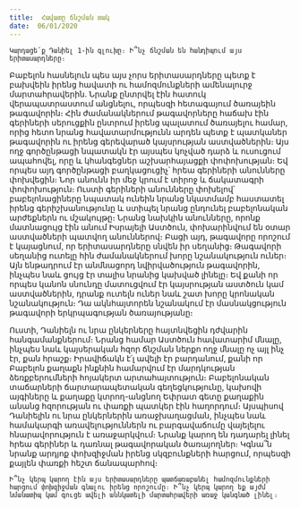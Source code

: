 ```yaml
---
title:  Հավատը ճնշման տակ
date:  06/01/2020
---
```


`Կարդացե՛ք Դանիել 1-ին գլուխը։ Ի՞նչ ճնշման են հանդիպում այս երիտասարդները։`

Բաբելոն հասնելուն պես այս չորս երիտասարդները պետք է բախվեին իրենց հավատի ու համոզմունքների ամենալուրջ մարտահրավերին. Նրանք ընտրվել էին հատուկ վերապատրաստում անցնելու, որպեսզի հետագայում ծառայեին թագավորին։ Հին ժամանակներում թագավորները հաճախ էին գերիների սերուցքին ընտրում իրենց պալատում ծառայելու համար, որից հետո նրանց հավատարմությունն արդեն պետք է պատկաներ թագավորին ու իրենց գերեվարած կայսրության աստվածներին։ Այս ողջ գործընթացի նպատակն էր այսպես կոչված դարձ և ուսուցում ապահովել, որը և կհանգեցներ աշխարհայացքի փոփոխության։ Եվ որպես այդ գործընթացի բաղկացուցիչ՝ հրեա գերիների անունները փոխվեցին։ Նոր անունն իր մեջ կրում է տիրոջ և ճակատագրի փոփոխություն։ Ուստի գերիների անունները փոխելով՝ բաբելոնացիները նպատակ ունեին նրանց նկատմամբ հաստատել իրենց գերիշխանությունը և ստիպել նրանց ընդունել բաբելոնական արժեքներն ու մշակույթը։ Նրանց նախկին անունները, որոնք մատնացույց էին անում Իսրայելի Աստծուն, փոխարինվում են օտար աստվածների պատվող անուններով։ Բացի այդ, թագավորը որոշում է կայացնում, որ երիտասարդները սնվեն իր սեղանից։ Թագավորի սեղանից ուտելը հին ժամանակներում խորը նշանակություն ուներ։ Այն ենթադրում էր անմնացորդ նվիրվածություն թագավորին, ինչպես նաև ցույց էր տալիս նրանից կախված լինելը։ Եվ քանի որ որպես կանոն սնունդը մատուցվում էր կայսրության աստծուն կամ աստվածներին, դրանք ուտելն ուներ նաև շատ խորը կրոնական նշանակություն։ Դա ակնհայտորեն նշանակում էր մասնակցություն թագավորի երկրպագության ծառայությանը։

Ուստի, Դանիելն ու նրա ընկերները հայտնվեցին դժվարին հանգամանքներում։ Նրանց համար Աստծուն հավատարիմ մնալը, ինչպես նաև կայսերական հզոր ճնշման ներքո ողջ մնալը ոչ այլ ինչ էր, քան հրաշք։ Իրավիճակն է՛լ ավելի էր բարդանում, քանի որ Բաբելոն քաղաքն ինքնին համարվում էր մարդկության ձեռքբերումների հոյակերտ արտահայտություն։ Բաբելոնական տաճարների ճարտարապետական գեղեցկությունը, կախովի այգիները և քաղաքը կտրող-անցնող Եփրատ գետը քաղաքին անանց հզորության ու փառքի պատկեր էին հաղորդում։ Այսպիսով Դանիելին ու նրա ընկերներին առաջխաղացման, ինչպես նաև համակարգի առավելություններն ու բարգավաճումը վայելելու հնարավորություն է առաջարկվում։ Նրանք կարող են դադարել լինել հրեա գերիներ և դառնալ թագավորական ծառայողներ։ Կգնա՞ն նրանք արդյոք փոխզիջման իրենց սկզբունքների հարցում, որպեսզի քայլեն փառքի հեշտ ճանապարհով։

`Ի՞նչ կերպ կարող էին այս երիտասարդները պատճառաբանել համոզմունքների հարցում փոխզիջման գնալու իրենց որոշումը։ Ի՞նչ կերպ կարող եք այժմ նմանատիպ կամ գուցե ավելի աննկատելի մարտահրավերի առաջ կանգնած լինել։`